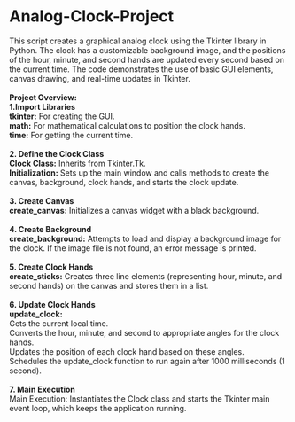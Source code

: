 # Analog-Clock-Project<br>
This script creates a graphical analog clock using the Tkinter library in Python. The clock has a customizable background image, and the positions of the hour, minute, and second hands are updated every second based on the current time. The code demonstrates the use of basic GUI elements, canvas drawing, and real-time updates in Tkinter.<br><br>
**Project Overview:** <br>
**1.Import Libraries**<br>
**tkinter:** For creating the GUI.<br>
**math:** For mathematical calculations to position the clock hands. <br>
**time:** For getting the current time.<br><br>
**2. Define the Clock Class**<br>
**Clock Class:** Inherits from Tkinter.Tk.<br>
**Initialization:** Sets up the main window and calls methods to create the canvas, background, clock hands, and starts the clock update.<br><br>
**3. Create Canvas**<br>
**create_canvas:** Initializes a canvas widget with a black background.<br><br>
**4. Create Background**<br>
**create_background:** Attempts to load and display a background image for the clock. If the image file is not found, an error message is printed.<br><br>
**5. Create Clock Hands**<br>
**create_sticks:** Creates three line elements (representing hour, minute, and second hands) on the canvas and stores them in a list.<br><br>
**6. Update Clock Hands**<br>
**update_clock:** <br>
Gets the current local time.<br>
Converts the hour, minute, and second to appropriate angles for the clock hands.<br>
Updates the position of each clock hand based on these angles.<br>
Schedules the update_clock function to run again after 1000 milliseconds (1 second).<br><br>
**7. Main Execution**<br>
Main Execution: Instantiates the Clock class and starts the Tkinter main event loop, which keeps the application running.<br>
